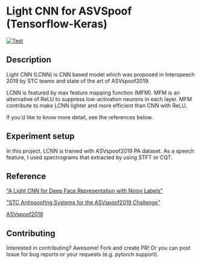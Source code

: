 # Light CNN for ASVSpoof (Tensorflow-Keras)

[![Test](https://github.com/ozora-ogino/LCNN/actions/workflows/test.yaml/badge.svg?branch=master)](https://github.com/ozora-ogino/LCNN/actions/workflows/test.yaml)

## Description
Light CNN (LCNN) is CNN based model which was proposed in Interspeech 2019 by STC teams and state of the art of ASVspoof2019.

LCNN is featured by max feature mapping function (MFM).
MFM is an alternative of ReLU to suppress low-activation neurons in each layer.
MFM contribute to make LCNN lighter and more efficient than CNN with ReLU.

If you'd like to know more detail, see the references below.

## Experiment setup
In this project, LCNN is trained with ASVspoof2019 PA dataset.
As a speech feature, I used spectrograms that extracted by using STFT or CQT.

## Reference
["A Light CNN for Deep Face Representation with Noisy Labels"](https://arxiv.org/pdf/1511.02683.pdf)

["STC Antispoofing Systems for the ASVspoof2019 Challenge"](https://arxiv.org/abs/1904.05576)

[ASVspoof2019](https://www.asvspoof.org)


## Contributing
Interested in contributing? Awesome!
Fork and create PR! Or you can post Issue for bug reports or your requests (e.g. pytorch support).